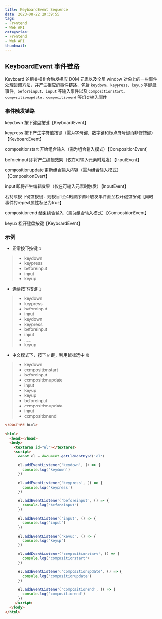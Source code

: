 ```yaml
---
title: KeyboardEvent Sequence
date: 2023-08-22 20:39:55
tags:
- Frontend
- Web API
categories:
- Frontend
- Web API
thumbnail:
---
```


## KeyboardEvent 事件链路

Keyboard 的相关操作会触发相应 DOM 元素以及全局 window 对象上的一些事件处理回调方法，并产生相应的事件链路，包括 `keydown`、`keypress`、`keyup` 等键盘事件，`beforeinput`、`input` 等输入事件以及 `compositionstart`、`compositionupdate`、`compositionend` 等组合输入事件

### 事件触发链路

keydown 按下键盘按键【KeyboardEvent】

keypress 按下产生字符值按键（需为字母键、数字键和标点符号键而非修饰键）【KeyboardEvent】

compositionstart 开始组合输入（需为组合输入模式）【CompositionEvent】

beforeinput 即将产生编辑效果（仅在可输入元素时触发）【InputEvent】

compositionupdate 更新组合输入内容（需为组合输入模式）【CompositionEvent】

input 即将产生编辑效果（仅在可输入元素时触发）【InputEvent】

若持续按下键盘按键，则按自1至4的顺序循环触发事件直至松开键盘按键【同时事件的repeat属性标记为true】

compositionend 结束组合输入（需为组合输入模式）【CompositionEvent】

keyup 松开键盘按键【KeyboardEvent】

### 示例

* 正常按下按键 `1`

> * keydown
> * keypress
> * beforeinput
> * input
> * keyup

* 连续按下按键 `1`

> * keydown
> * keypress
> * beforeinput
> * input
> * keydown
> * keypress
> * beforeinput
> * input
> * ……
> * keyup

* 中文模式下，按下 `w` 键，利用鼠标选中 `我`

> * keydown
> * compositionstart
> * beforeinput
> * compositionupdate
> * input
> * keyup
> * keyup
> * beforeinput
> * compositionupdate
> * input
> * compositionend

```html
<!DOCTYPE html>

<html>
  <head></head>
  <body>
    <textarea id="el"></textarea>
    <script>
      const el = document.getElementById('el')

      el.addEventListener('keydown', () => {
        console.log('keydown')
      })

      el.addEventListener('keypress', () => {
        console.log('keypress')
      })

      el.addEventListener('beforeinput', () => {
        console.log('beforeinput')
      })

      el.addEventListener('input', () => {
        console.log('input')
      })

      el.addEventListener('keyup', () => {
        console.log('keyup')
      })

      el.addEventListener('compositionstart', () => {
        console.log('compositionstart')
      })

      el.addEventListener('compositionupdate', () => {
        console.log('compositionupdate')
      })

      el.addEventListener('compositionend', () => {
        console.log('compositionend')
      })
    </script>
  </body>
</html>
```
